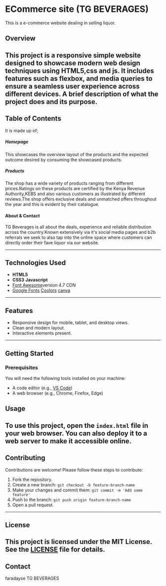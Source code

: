 # ECommerce site (TG BEVERAGES)
This is a e-commerce website dealing in selling liquor.

## Overview
This project is a responsive simple website designed to showcase modern web design techniques using HTML5,css and js. It includes features such as flexbox, and media queries to ensure a seamless user experience across different devices.
A brief description of what the project does and its purpose.
---
## Table of Contents
It is made up of;

##### Homepage
This showcases the overview layout of the products and the expected outcome desired by consuming the showcased products.

##### Products
The shop has a wide variety of products ranging from different prices.Ratings on these products are certified by the Kenya Revenue Authority,KEBS and also various customers as illustrated by different reviews.The shop offers exclusive deals and unmatched offers throughout the year and this is evident by their catalogue.

#### About & Contact
TG Beverages is all about the deals, experience and reliable distribution across the country.Known extensively via it's social media pages and b2b referrals we seek to also tap into the online space where customers can directly order their fave liquor via our website.

----
## Technologies Used
- **HTML5**  
- **CSS3** 
  **Javascript** 
- [Font Awesome](https://fontawesome.com/)version 4.7 CDN  
- [Google Fonts](https://fonts.google.com/) 
  [Coolors](https://coolors.com/)
  [canva](https://www.canva.com/)
---
## Features
- Responsive design for mobile, tablet, and desktop views.  
- Clean and modern layout.  
- Interactive elements present.  
---
## Getting Started
### Prerequisites
You will need the following tools installed on your machine:  
- A code editor (e.g., [VS Code](https://code.visualstudio.com/))  
- A web browser (e.g., Chrome, Firefox, Edge)

## Usage
To use this project, open the `index.html` file in your web browser. You can also deploy it to a web server to make it accessible online.
---
## Contributing
Contributions are welcome! Please follow these steps to contribute:
1. Fork the repository.
2. Create a new branch: `git checkout -b feature-branch-name`
3. Make your changes and commit them: `git commit -m 'Add some feature'`
4. Push to the branch: `git push origin feature-branch-name`
5. Open a pull request.
---
## License
This project is licensed under the MIT License. See the [LICENSE](LICENSE) file for details.
---
## Contact
faradayse TG BEVERAGES
